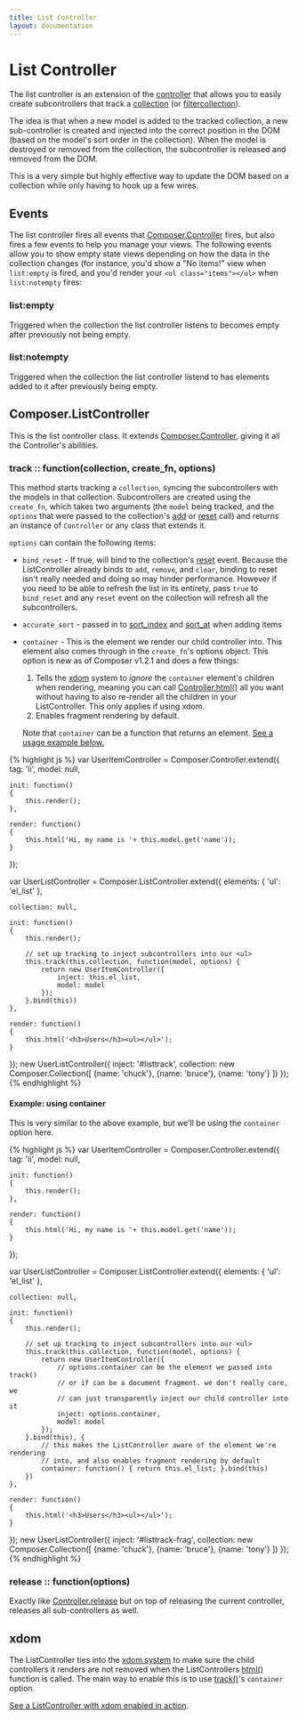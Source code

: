 ```yaml
---
title: List Controller
layout: documentation
---
```


# List Controller

The list controller is an extension of the [controller](docs/controller)
that allows you to easily create subcontrollers that track a
[collection](docs/collection) (or
[filtercollection](docs/filtercollection)).

The idea is that when a new model is added to the tracked collection, a new
sub-controller is created and injected into the correct position in the DOM
(based on the model's sort order in the collection). When the model is destroyed
or removed from the collection, the subcontroller is released and removed from
the DOM.

This is a very simple but highly effective way to update the DOM based on a
collection while only having to hook up a few wires.

## Events

The list controller fires all events that [Composer.Controller](docs/controller#events)
fires, but also fires a few events to help you manage your views. The following
events allow you to show empty state views depending on how the data in the
collection changes (for instance, you'd show a "No items!" view when `list:empty`
is fired, and you'd render your `<ul class="items"></ul>` when `list:notempty`
fires:

### list:empty

Triggered when the collection the list controller listens to becomes empty
after previously not being empty.

### list:notempty

Triggered when the collection the list controller listend to has elements added
to it after previously being empty.

## Composer.ListController

This is the list controller class. It extends [Composer.Controller](docs/controller#composer-controller),
giving it all the Controller's abilities.

### track :: function(collection, create_fn, options)

This method starts tracking a `collection`, syncing the subcontrollers with the
models in that collection. Subcontrollers are created using the `create_fn`,
which takes two arguments (the `model` being tracked, and the `options` that
were passed to the collection's [add](docs/collection#add-1) or
[reset](docs/collection#reset-1) call) and returns an instance of
`Controller` or any class that extends it.

`options` can contain the following items:

- `bind_reset` - If true, will bind to the collection's [reset](docs/collection/#reset)
event. Because the ListController already binds to `add`, `remove`, and `clear`,
binding to reset isn't really needed and doing so may hinder performance.
However if you need to be able to refresh the list in its entirety, pass `true`
to `bind_reset` and any `reset` event on the collection will refresh all the
subcontrollers.
- `accurate_sort` - passed in to [sort_index](docs/collection#sort-index)
and [sort_at](docs/collection#sort-at) when adding items
-  `container` - This is the element we render our child controller into. This
element also comes through in the `create_fn`'s options object. This option is
new as of Composer v1.2.1 and does a few things:
    1. Tells the [xdom](docs/xdom) system to *ignore* the `container` element's
  children when rendering, meaning you can call [Controller.html()](docs/controller#html)
  all you want without having to also re-render all the children in your
  ListController. This only applies if using xdom.
    1. Enables fragment rendering by default.

    Note that `container` can be a function that returns an element. [See a usage
  example below.](#example-using-container)

<div id="listtrack"></div>
{% highlight js %}
var UserItemController = Composer.Controller.extend({
    tag: 'li',
    model: null,

    init: function()
    {
        this.render();
    },

    render: function()
    {
        this.html('Hi, my name is '+ this.model.get('name'));
    }
});

var UserListController = Composer.ListController.extend({
    elements: {
        'ul': 'el_list'
    },

    collection: null,

    init: function()
    {
        this.render();

        // set up tracking to inject subcontrollers into our <ul>
        this.track(this.collection, function(model, options) {
            return new UserItemController({
                inject: this.el_list,
                model: model
            });
        }.bind(this))
    },

    render: function()
    {
        this.html('<h3>Users</h3><ul></ul>');
    }
});
new UserListController({
    inject: '#listtrack',
    collection: new Composer.Collection([
        {name: 'chuck'},
        {name: 'bruce'},
        {name: 'tony'}
    ])
});
{% endhighlight %}

#### Example: using container

This is very similar to the above example, but we'll be using the `container`
option here.

<div id="listtrack-frag"></div>
{% highlight js %}
var UserItemController = Composer.Controller.extend({
    tag: 'li',
    model: null,

    init: function()
    {
        this.render();
    },

    render: function()
    {
        this.html('Hi, my name is '+ this.model.get('name'));
    }
});

var UserListController = Composer.ListController.extend({
    elements: {
        'ul': 'el_list'
    },

    collection: null,

    init: function()
    {
        this.render();

        // set up tracking to inject subcontrollers into our <ul>
        this.track(this.collection, function(model, options) {
            return new UserItemController({
                // options.container can be the element we passed into track()
                // or if can be a document fragment. we don't really care, we
                // can just transparently inject our child controller into it
                inject: options.container,
                model: model
            });
        }.bind(this), {
            // this makes the ListController aware of the element we're rendering
            // into, and also enables fragment rendering by default
            container: function() { return this.el_list; }.bind(this)
        })
    },

    render: function()
    {
        this.html('<h3>Users</h3><ul></ul>');
    }
});
new UserListController({
    inject: '#listtrack-frag',
    collection: new Composer.Collection([
        {name: 'chuck'},
        {name: 'bruce'},
        {name: 'tony'}
    ])
});
{% endhighlight %}

### release :: function(options)

Exactly like [Controller.release](docs/controller#release-1) but on
top of releasing the current controller, releases all sub-controllers as well.

## xdom

The ListController ties into the [xdom system](docs/xdom) to make sure the child
controllers it renders are not removed when the ListControllers [html()](docs/controller#html)
function is called. The main way to enable this is to use [track()](#track)'s
`container` option.

[See a ListController with xdom enabled in action](docs/xdom#listcontroller).
